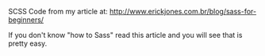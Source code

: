 SCSS Code from my article at:
http://www.erickjones.com.br/blog/sass-for-beginners/

If you don't know "how to Sass" read this article and you will see that is pretty easy.
